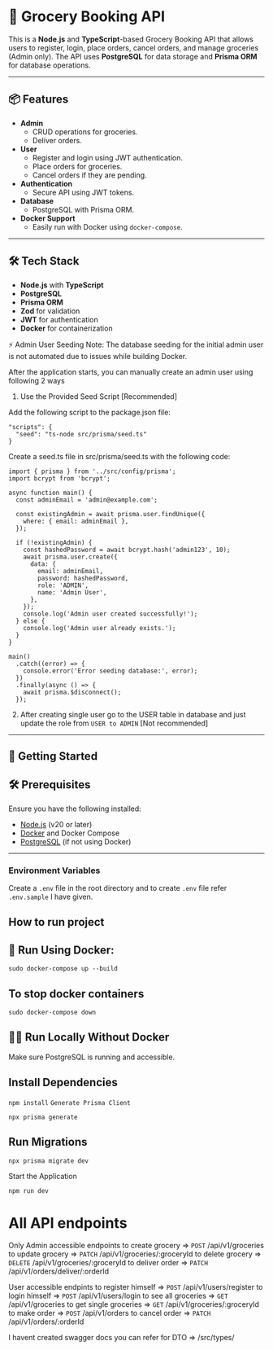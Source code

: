 # 🛒 Grocery Booking API

This is a **Node.js** and **TypeScript**-based Grocery Booking API that allows users to register, login, place orders, cancel orders, and manage groceries (Admin only). 
The API uses **PostgreSQL** for data storage and **Prisma ORM** for database operations.  

---

## 📦 Features

- **Admin**
  - CRUD operations for groceries.
  - Deliver orders.
- **User**
  - Register and login using JWT authentication.
  - Place orders for groceries.
  - Cancel orders if they are pending.
- **Authentication**
  - Secure API using JWT tokens.
- **Database**
  - PostgreSQL with Prisma ORM.
- **Docker Support**
  - Easily run with Docker using `docker-compose`.

---

## 🛠 Tech Stack

- **Node.js** with **TypeScript**
- **PostgreSQL**
- **Prisma ORM**
- **Zod** for validation
- **JWT** for authentication
- **Docker** for containerization

⚡ Admin User Seeding
Note: The database seeding for the initial admin user is not automated due to issues while building Docker.

After the application starts, you can manually create an admin user using following 2 ways

1. Use the Provided Seed Script [Recommended]

Add the following script to the package.json file:
```
"scripts": {
  "seed": "ts-node src/prisma/seed.ts"
}
```
Create a seed.ts file in src/prisma/seed.ts with the following code:

```
import { prisma } from '../src/config/prisma';
import bcrypt from 'bcrypt';

async function main() {
  const adminEmail = 'admin@example.com';

  const existingAdmin = await prisma.user.findUnique({
    where: { email: adminEmail },
  });

  if (!existingAdmin) {
    const hashedPassword = await bcrypt.hash('admin123', 10); 
    await prisma.user.create({
      data: {
        email: adminEmail,
        password: hashedPassword,
        role: 'ADMIN',
        name: 'Admin User',
      },
    });
    console.log('Admin user created successfully!');
  } else {
    console.log('Admin user already exists.');
  }
}

main()
  .catch((error) => {
    console.error('Error seeding database:', error);
  })
  .finally(async () => {
    await prisma.$disconnect();
  });

```

2. After creating single user go to the USER table in database and just update the role from `USER to ADMIN` [Not recommended]
---

## 🚀 Getting Started

## 🛠 Prerequisites

Ensure you have the following installed:

- [Node.js](https://nodejs.org/) (v20 or later)  
- [Docker](https://www.docker.com/) and Docker Compose  
- [PostgreSQL](https://www.postgresql.org/) (if not using Docker)  

---

### Environment Variables

Create a `.env` file in the root directory and to create `.env` file refer `.env.sample` I have given.


## How to run project
## 🐳 Run Using Docker:
```sudo docker-compose up --build```

## To stop docker containers
```sudo docker-compose down```

## 🧑‍💻 Run Locally Without Docker
Make sure PostgreSQL is running and accessible.

## Install Dependencies


```npm install```
```Generate Prisma Client```

```npx prisma generate```

## Run Migrations

```npx prisma migrate dev```

Start the Application

```npm run dev```

# All API endpoints

Only Admin accessible endpoints
to create grocery => `POST` /api/v1/groceries
to update grocery => `PATCH` /api/v1/groceries/:groceryId
to delete grocery => `DELETE` /api/v1/groceries/:groceryId
to deliver order => `PATCH` /api/v1/orders/deliver/:orderId

User accessible endpints
to register himself => `POST` /api/v1/users/register
to login himself => `POST` /api/v1/users/login
to see all groceries => `GET` /api/v1/groceries
to get single groceries => `GET` /api/v1/groceries/:groceryId
to make order => `POST` /api/v1/orders
to cancel order => `PATCH` /api/v1/orders/:orderId

I havent created swagger docs you can refer for DTO => /src/types/

